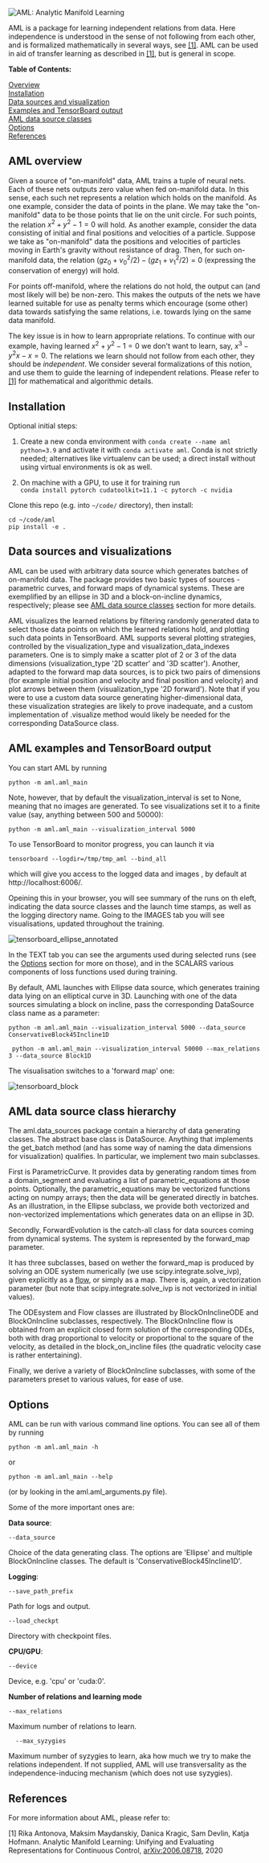![AML: Analytic Manifold Learning](img/header.png)

AML is a package for learning independent relations from data. Here independence 
is understood in the sense of not following from each other, and is formalized
mathematically in several ways, see [[1]](#[1]).
AML can be used in aid of transfer learning as described in [[1]](#[1]), 
but is general in scope.


**Table of Contents:**<br />

[Overview](#overview)<br />
[Installation](#install)<br />
[Data sources and visualization](#data)<br />
[Examples and TensorBoard output](#tb)<br />
[AML data source classes](#aml)<br />
[Options](#option)<br />
[References](#ref)<br />

<a name="overview"></a>
## AML overview

Given a source of "on-manifold" data, AML trains a tuple of neural nets.  Each of these nets outputs zero value when fed on-manifold data. In this sense, each such net represents a relation which holds on the manifold. As one  example, consider the data of points in the plane. We may take the "on-manifold" data to be those points that lie on the unit circle. For such points, the relation $x^2+y^2-1=0$ will hold. As another example, consider the data consisting of initial and final positions and velocities of a particle. Suppose we take as "on-manifold" data the positions and velocities of particles  moving in Earth's gravity without resistance of drag.   Then, for such on-manifold data, the relation $(gz_0+v_0^2/2)-(gz_1+v_1^2/2)=0$ (expressing the conservation of energy) will hold.

 For points off-manifold, where the relations do not hold, the output can (and most likely will be) be non-zero. 
This makes the outputs of the nets we have learned suitable for use as penalty terms which encourage (some other) data towards satisfying the same relations, i.e. towards lying on the same data manifold. 

The key issue is in how to learn appropriate relations. To continue with our example, having learned $x^2+y^2-1=0$ we don't want to learn, say, $x^3-y^2x-x=0$. The relations we learn should not follow from each other, they should be *independent*. We consider several formalizations of this notion, and use them to guide the learning of independent relations. Please refer to [[1]](#1) for mathematical and algorithmic details.

<a name="install"></a>
## Installation

Optional initial steps: 

1) Create a new conda environment with
`conda create --name aml python=3.9` and activate it with
`conda activate aml`. Conda is not strictly needed; 
alternatives like virtualenv can be used; 
a direct install without using virtual environments is ok as well.

2) On machine with a GPU, to use it for training run  
`conda install pytorch cudatoolkit=11.1 -c pytorch -c nvidia`




Clone this repo (e.g. into `~/code/` directory), then install:
```
cd ~/code/aml
pip install -e .
```


<a name="data"></a>
## Data sources and visualizations

AML can be used with arbitrary data source which generates batches of on-manifold data. The package provides two basic types of sources - parametric curves, and forward maps of dynamical systems. These are exemplified by an ellipse in 3D and a block-on-incline dynamics, respectively; please see [AML data source classes](#aml) section for more details.

AML visualizes the learned relations by filtering randomly generated data to select those data points on which the learned relations hold, and plotting such data points in TensorBoard.  AML supports several plotting strategies, controlled by the visualization_type and visualization_data_indexes parameters. One is to simply make a scatter plot of 2 or 3 of the data dimensions (visualization_type '2D scatter' and '3D scatter'). Another, adapted to the forward map data sources, is to pick two pairs of dimensions (for example initial position and velocity and final position and velocity) and plot arrows between them (visualization_type '2D forward'). Note that if you were to use a custom data source generating higher-dimensional data, these visualization strategies are likely to prove inadequate, and a custom implementation of .visualize method would likely be needed for the corresponding DataSource class.





<a name="tb"></a>
## AML examples and TensorBoard output

You can start AML by running

```
python -m aml.aml_main
```

Note, however, that by default the visualization_interval is set to None, meaning that no
images are generated. To see visualizations set it to a finite value 
(say, anything between 500 and 50000):

```
python -m aml.aml_main --visualization_interval 5000
```

To use TensorBoard to monitor progress, you can launch it via

```
tensorboard --logdir=/tmp/tmp_aml --bind_all
```

which will give you access to the logged data and images , by default at http://localhost:6006/. 

Opeining this in your browser, you will see summary of the runs on th eleft, indicating the data source classes and the launch time stamps, as well as the logging directory name.
Going to the IMAGES tab you will see visualisations, updated throughout the training. 

![tensorboard_ellipse_annotated](img/tensorboard_ellipse.png)

In the TEXT tab you can see the arguments used during selected runs (see the [Options](#option) section for more on those), and in the SCALARS various components of loss functions used during training.

By default, AML launches with Ellipse data source, which generates training data lying on an elliptical curve in 3D. Launching with one of the data sources simulating a block on incline, pass the corresponding DataSource class name as a parameter:

```
python -m aml.aml_main --visualization_interval 5000 --data_source ConservativeBlock45Incline1D
```

```
 python -m aml.aml_main --visualization_interval 50000 --max_relations 3 --data_source Block1D
 ```

The visualisation switches to a 'forward map' one:

![tensorboard_block](img/tensorboard_block.png)



<a name="aml"></a>
## AML data source class hierarchy

The aml.data_sources package contain a hierarchy of data generating classes. The abstract base class is DataSource. Anything that implements the get_batch method (and has some way of naming the data dimensions for visualization) qualifies.   In particular, we implement two main subclasses. 

First is ParametricCurve. It provides data by generating random times from a domain_segment and evaluating a list of parametric_equations  at those points. Optionally, the  parametric_equations may be vectorized functions acting on numpy arrays; then the data will be generated directly in batches. As an illustration, in the Ellipse subclass, we provide both vectorized and non-vectorized implementations which generates data on an ellipse in 3D.

Secondly, ForwardEvolution is the catch-all class for data sources coming from dynamical systems. The system is represented by the forward_map parameter.

 It has three subclasses, based on wether the forward_map is produced by solving an ODE system numerically (we use scipy.integrate.solve_ivp), given explicitly as a [flow](https://en.wikipedia.org/wiki/Flow_(mathematics)), or simply as a map. There is, again, a vectorization parameter (but note that scipy.integrate.solve_ivp is not vectorized in initial values). 
 
 The ODEsystem and Flow classes are illustrated by BlockOnInclineODE and BlockOnIncline subclasses, respectively. The BlockOnIncline flow is obtained from an explicit closed form solution of the corresponding ODEs, both with drag proportional to velocity or proportional to the square of the velocity, as detailed in the block_on_incline files (the quadratic velocity case is rather entertaining).
 
 Finally, we derive a variety of BlockOnIncline subclasses, with some of the parameters preset to various values, for ease of use.
 
  



<a name="options"></a>
## Options

AML can be run with various command line options. You can see all of them by running

```
python -m aml.aml_main -h
```
or
```
python -m aml.aml_main --help
```

(or by looking in the aml.aml_arguments.py file). 

Some of the more important ones are:

**Data source**:

    --data_source

Choice of the data generating class. The options are 'Ellipse' and multiple BlockOnIncline classes. The default is  'ConservativeBlock45Incline1D'.
                        

**Logging**: 

    --save_path_prefix 
Path for logs and output.

    --load_checkpt 
Directory with checkpoint files.

**CPU/GPU**:

    --device 
Device, e.g. 'cpu' or 'cuda:0'.


**Number of relations and learning mode**
  
    --max_relations 
  
  Maximum number of relations to learn.
  
  
      --max_syzygies 
  
  Maximum number of syzygies to learn, aka how much we try to make the relations independent. If not supplied, AML will use transversality as the independence-inducing mechanism (which does not use syzygies).
  


<a name="ref"></a>
## References

For more information about AML, please refer to:

  <a name="[1]"></a>[1] Rika Antonova, Maksim Maydanskiy, Danica Kragic, Sam Devlin, Katja Hofmann.
  Analytic Manifold Learning: Unifying and Evaluating Representations for Continuous Control,
  [arXiv:2006.08718](https://arxiv.org/abs/2006.08718), 2020
